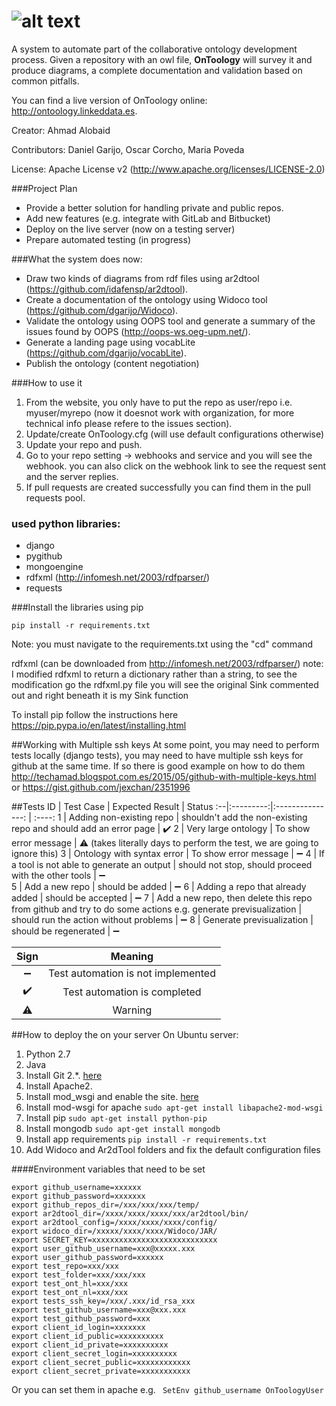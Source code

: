 # ![alt text](https://raw.githubusercontent.com/OnToology/OnToology/master/ontoology.png "OnToology")
A system to automate part of the collaborative ontology development process. Given a repository with an owl file, **OnToology** will survey it and produce diagrams, a complete documentation and validation based on common pitfalls.

You can find a live version of OnToology online: http://ontoology.linkeddata.es.

Creator: Ahmad Alobaid

Contributors: Daniel Garijo, Oscar Corcho, Maria Poveda

License: Apache License v2 (http://www.apache.org/licenses/LICENSE-2.0)


###Project Plan
* Provide a better solution for handling private and public repos.
* Add new features (e.g. integrate with GitLab and Bitbucket)
* Deploy on the live server (now on a testing server)
* Prepare automated testing (in progress)



###What the system does now:
* Draw two kinds of diagrams from rdf files using ar2dtool (https://github.com/idafensp/ar2dtool).
* Create a documentation of the ontology using Widoco tool (https://github.com/dgarijo/Widoco).
* Validate the ontology using OOPS tool and generate a summary of the issues found by OOPS (http://oops-ws.oeg-upm.net/).
* Generate a landing page using vocabLite (https://github.com/dgarijo/vocabLite).
* Publish the ontology (content negotiation)


###How to use it 
1. From the website, you only have to put the repo as user/repo i.e. myuser/myrepo (now it doesnot work with organization, for more technical info please refere to the issues section).
2. Update/create OnToology.cfg (will use default configurations otherwise)
3. Update your repo and push.
4. Go to your repo setting -> webhooks and service and you will see the webhook. you can also click on the webhook link to see the request sent and the server replies.
5. If pull requests are created successfully you can find them in the pull requests pool.


### used python libraries:
* django
* pygithub
* mongoengine
* rdfxml (http://infomesh.net/2003/rdfparser/)
* requests


###Install the libraries using pip
```
pip install -r requirements.txt
```
Note: you must navigate to the requirements.txt using the "cd" command

rdfxml (can be downloaded from http://infomesh.net/2003/rdfparser/)
note: I modified rdfxml to return a dictionary rather than a string, to see 
the modification go the rdfxml.py file you will see the original Sink commented out
 and right beneath it is my Sink function

To install pip follow the instructions here https://pip.pypa.io/en/latest/installing.html


##Working with Multiple ssh keys
At some point, you may need to perform tests locally (django tests), you may need 
to have multiple ssh keys for github at the same time. If so there is good example on
how to do them 
 http://techamad.blogspot.com.es/2015/05/github-with-multiple-keys.html or
 https://gist.github.com/jexchan/2351996


##Tests
ID | Test Case | Expected Result  | Status
:--|:---------:|:---------------: | :----:
1  | Adding non-existing repo | shouldn't add the non-existing repo and should add an error page | :heavy_check_mark:
2  | Very large ontology | To show error message | :warning: (takes literally days to perform the test, we are going to ignore this)
3  | Ontology with syntax error | To show error message | :heavy_minus_sign:
4  | If a tool is not able to generate an output | should not stop, should proceed with the other tools | :heavy_minus_sign:  
5  | Add a new repo | should be added | :heavy_minus_sign:
6  | Adding a repo that already added | should be accepted | :heavy_minus_sign:
7  | Add a new repo, then delete this repo from github and try to do some actions e.g. generate previsualization | should run the action without problems | :heavy_minus_sign:
8  | Generate previsualization | should be regenerated | :heavy_minus_sign: 


Sign | Meaning
:---:| :-----:
:heavy_minus_sign: | Test automation is not implemented
:heavy_check_mark: | Test automation is completed
:warning:          | Warning



##How to deploy the on your server
On Ubuntu server: 

1. Python 2.7
2. Java
3. Install Git 2.*. [here](http://askubuntu.com/questions/571549/git-1-7-9-5-upgrade-to-current-release-of-git-2-x-on-ubuntu-12-04)
4. Install Apache2.
5. Install mod_wsgi and enable the site. [here](https://www.digitalocean.com/community/tutorials/installing-mod_wsgi-on-ubuntu-12-04)
6. Install mod-wsgi for apache ```sudo apt-get install libapache2-mod-wsgi```
7. Install pip ```sudo apt-get install python-pip```
8. Install mongodb ```sudo apt-get install mongodb```
9. Install app requirements ```pip install -r requirements.txt```
10. Add Widoco and Ar2dTool folders and fix the default configuration files

####Environment variables that need to be set

```
export github_username=xxxxxx
export github_password=xxxxxxx
export github_repos_dir=/xxx/xxx/xxx/temp/
export ar2dtool_dir=/xxxx/xxxx/xxxx/xxx/ar2dtool/bin/
export ar2dtool_config=/xxxx/xxxx/xxxx/config/
export widoco_dir=/xxxxx/xxxx/xxxx/Widoco/JAR/
export SECRET_KEY=xxxxxxxxxxxxxxxxxxxxxxxxxxxx
export user_github_username=xxx@xxxxx.xxx
export user_github_password=xxxxxx
export test_repo=xxx/xxx
export test_folder=xxx/xxx/xxx
export test_ont_hl=xxx/xxx
export test_ont_nl=xxx/xxx
export tests_ssh_key=/xxx/.xxx/id_rsa_xxx
export test_github_username=xxx@xxx.xxx
export test_github_password=xxx
export client_id_login=xxxxxxx
export client_id_public=xxxxxxxxxx
export client_id_private=xxxxxxxxxx
export client_secret_login=xxxxxxxxxx
export client_secret_public=xxxxxxxxxxxx
export client_secret_private=xxxxxxxxxxx
```
Or you can set them in apache e.g. ``` SetEnv github_username OnToologyUser```


